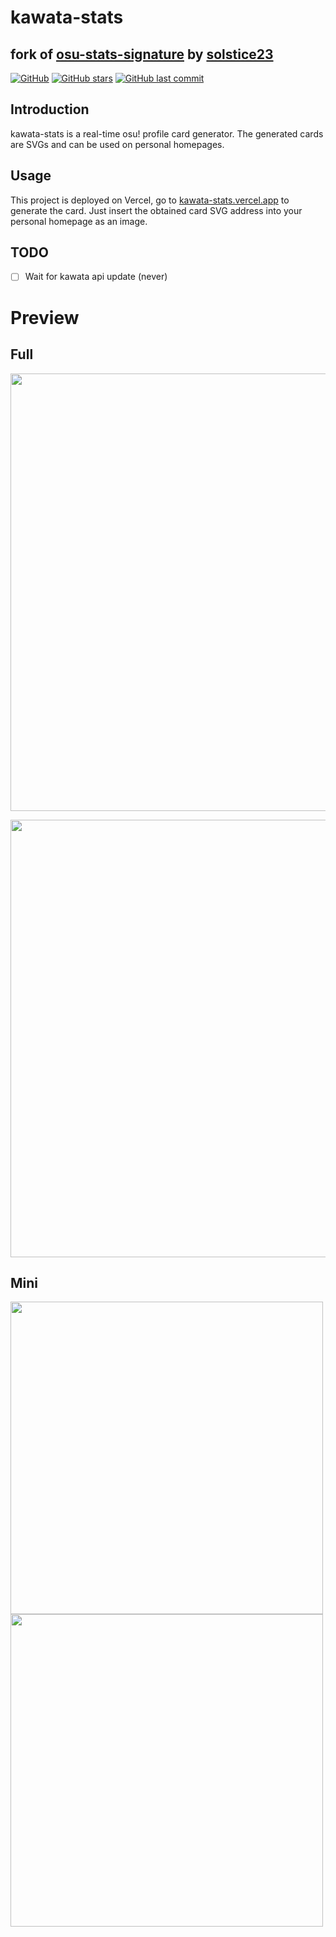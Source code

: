 # kawata-stats
## fork of [osu-stats-signature](https://github.com/solstice23/osu-stats-signature) by [solstice23](https://github.com/solstice23)

[![GitHub](https://img.shields.io/github/license/10pc/kawata-stats?color=blue&style=for-the-badge)](https://github.com/10pc/kawata-stats/blob/master/LICENSE) [![GitHub stars](https://img.shields.io/github/stars/10pc/kawata-stats?color=ff69b4&style=for-the-badge)](https://github.com/10pc/kawata-stats/stargazers) [![GitHub last commit](https://img.shields.io/github/last-commit/10pc/kawata-stats?style=for-the-badge)](https://github.com/10pc/kawata-stats/commits/master)

## Introduction

kawata-stats is a real-time osu! profile card generator. The generated cards are SVGs and can be used on personal homepages.

## Usage

This project is deployed on Vercel, go to [kawata-stats.vercel.app](https://kawata-stats.vercel.app) to generate the card.
Just insert the obtained card SVG address into your personal homepage as an image.

## TODO

- [ ] Wait for kawata api update (never)

# Preview

## Full

<a href="https://kawata.pw/u/13633/"><img src="https://kawata-stats.vercel.app/card?user=10pc&gamemode=std&mode=rx&lang=en&animation=true" width="700" /></a>

<a href="https://kawata.pw/u/39584/"><img src="https://kawata-stats.vercel.app/card?user=dressurf&gamemode=mania&mode=vn&lang=en&animation=true" width="700" /></a>

## Mini

<a href="https://kawata.pw/u/22062/"><img src="https://kawata-stats.vercel.app/card?user=zenosu&gamemode=std&mode=vn&blur=6&animation=true&mini=true" width="500" /></a>
<a href="https://kawata.pw/u/39736/"><img src="https://kawata-stats.vercel.app/card?user=femboyfeet&gamemode=std&mode=rx&blur=6&animation=true&mini=true" width="500" /></a>
